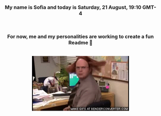 


<div align="center">
<h3 >My name is Sofia and today is Saturday, 21 August, 19:10 GMT-4</h3><br>
<h3 >For now, me and my personalities are working to create a fun Readme 👋
</h3><br>
<img src='img/dwight.gif' alt='working...'/>
</div>

